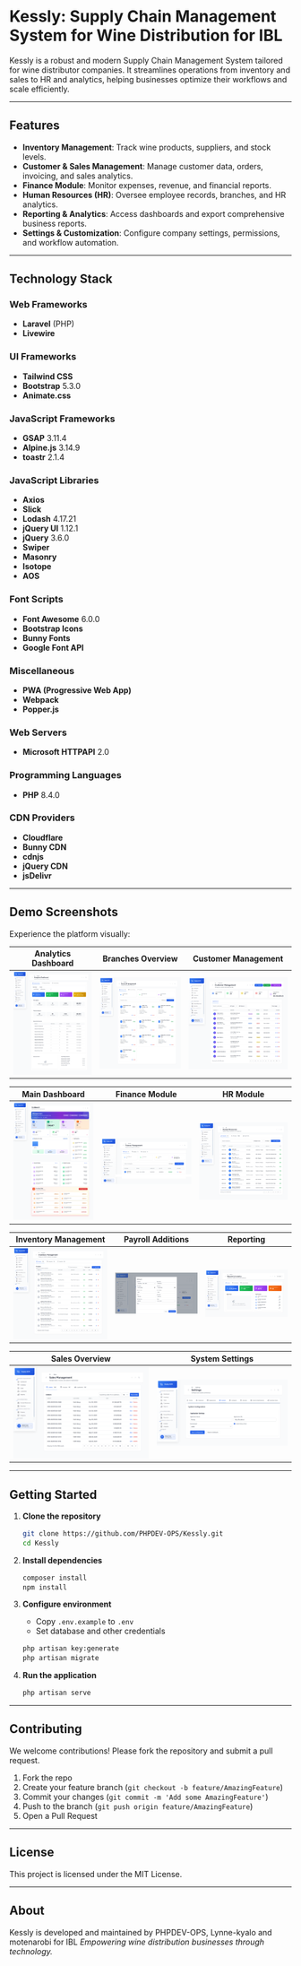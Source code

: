 # Kessly: Supply Chain Management System for Wine Distribution for IBL

Kessly is a robust and modern Supply Chain Management System tailored for wine distributor companies. It streamlines operations from inventory and sales to HR and analytics, helping businesses optimize their workflows and scale efficiently.

---

## Features

- **Inventory Management**: Track wine products, suppliers, and stock levels.
- **Customer & Sales Management**: Manage customer data, orders, invoicing, and sales analytics.
- **Finance Module**: Monitor expenses, revenue, and financial reports.
- **Human Resources (HR)**: Oversee employee records, branches, and HR analytics.
- **Reporting & Analytics**: Access dashboards and export comprehensive business reports.
- **Settings & Customization**: Configure company settings, permissions, and workflow automation.

---

## Technology Stack

### Web Frameworks
- **Laravel** (PHP)
- **Livewire**

### UI Frameworks
- **Tailwind CSS**
- **Bootstrap** 5.3.0
- **Animate.css**

### JavaScript Frameworks
- **GSAP** 3.11.4
- **Alpine.js** 3.14.9
- **toastr** 2.1.4

### JavaScript Libraries
- **Axios**
- **Slick**
- **Lodash** 4.17.21
- **jQuery UI** 1.12.1
- **jQuery** 3.6.0
- **Swiper**
- **Masonry**
- **Isotope**
- **AOS**

### Font Scripts
- **Font Awesome** 6.0.0
- **Bootstrap Icons**
- **Bunny Fonts**
- **Google Font API**

### Miscellaneous
- **PWA (Progressive Web App)**
- **Webpack**
- **Popper.js**

### Web Servers
- **Microsoft HTTPAPI** 2.0

### Programming Languages
- **PHP** 8.4.0

### CDN Providers
- **Cloudflare**
- **Bunny CDN**
- **cdnjs**
- **jQuery CDN**
- **jsDelivr**

---

## Demo Screenshots

Experience the platform visually:

| Analytics Dashboard | Branches Overview | Customer Management |
|---------------------|-------------------|--------------------|
| ![](images/Kessly-analytics.png) | ![](images/Kessly-branches.png) | ![](images/Kessly-customers.png) |

| Main Dashboard | Finance Module | HR Module |
|----------------|---------------|-----------|
| ![](images/Kessly-dash.png) | ![](images/Kessly-finance.png) | ![](images/Kessly-hr.png) |

| Inventory Management | Payroll Additions | Reporting |
|---------------------|------------------|-----------|
| ![](images/Kessly-inventory.png) | ![](images/Kessly-pr.png) | ![](images/Kessly-reports.png) |

| Sales Overview | System Settings |
|---------------|-----------------|
| ![](images/Kessly-sales.png) | ![](images/Kessly-settings.png) |

---

## Getting Started

1. **Clone the repository**
   ```bash
   git clone https://github.com/PHPDEV-OPS/Kessly.git
   cd Kessly
   ```
2. **Install dependencies**
   ```bash
   composer install
   npm install
   ```
3. **Configure environment**
   - Copy `.env.example` to `.env`
   - Set database and other credentials

   ```bash
   php artisan key:generate
   php artisan migrate
   ```

4. **Run the application**
   ```bash
   php artisan serve
   ```

---

## Contributing

We welcome contributions! Please fork the repository and submit a pull request.

1. Fork the repo
2. Create your feature branch (`git checkout -b feature/AmazingFeature`)
3. Commit your changes (`git commit -m 'Add some AmazingFeature'`)
4. Push to the branch (`git push origin feature/AmazingFeature`)
5. Open a Pull Request

---

## License

This project is licensed under the MIT License.

---

## About

Kessly is developed and maintained by PHPDEV-OPS, Lynne-kyalo and motenarobi for IBL 
*Empowering wine distribution businesses through technology.*
